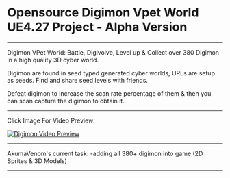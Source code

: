 # Opensource Digimon Vpet World UE4.27 Project - Alpha Version

-------------------------------------

Digimon VPet World: Battle, Digivolve, Level up & Collect over 380 Digimon in a high quality 3D cyber world.

Digimon are found in seed typed generated cyber worlds, URLs are setup as seeds. Find and share seed levels with friends.

Defeat digimon to increase the scan rate percentage of them & then you can scan capture the digimon to obtain it.

-------------------------------------
Click Image For Video Preview:

[![Digimon Video Preview](https://img.youtube.com/vi/qHiRlZzWsxM/maxresdefault.jpg)](https://youtu.be/qHiRlZzWsxM?si=yEpv9nbPwmnpCyTb)

-------------------------------------

AkumaVenom's current task:
-adding all 380+ digimon into game (2D Sprites & 3D Models)

-------------------------------------

